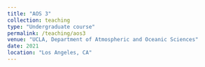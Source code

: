 ```yaml
---
title: "AOS 3"
collection: teaching
type: "Undergraduate course"
permalink: /teaching/aos3
venue: "UCLA, Department of Atmospheric and Oceanic Sciences"
date: 2021
location: "Los Angeles, CA"
---
```


